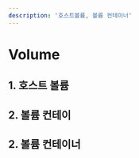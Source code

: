 ```yaml
---
description: '호스트볼륨, 볼륨 컨테이너'
---
```


# Volume

## 1. 호스트 볼륨  

## 2. 볼륨 컨테이







## 2. 볼륨 컨테이너

